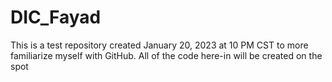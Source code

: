# DIC_Fayad
This is a test repository created January 20, 2023 at 10 PM CST to more familiarize myself with GitHub. All of the code here-in will be created on the spot
